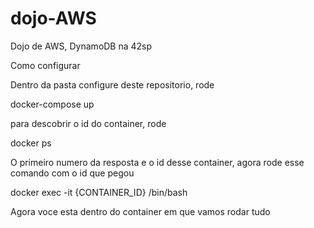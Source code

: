 # dojo-AWS
Dojo de AWS, DynamoDB na 42sp

Como configurar

Dentro da pasta configure deste repositorio, rode 

docker-compose up

para descobrir o id do container, rode 

docker ps

O primeiro numero da resposta e o id desse container, agora rode esse comando com o id que pegou

docker exec -it {CONTAINER_ID} /bin/bash

Agora voce esta dentro do container em que vamos rodar tudo
